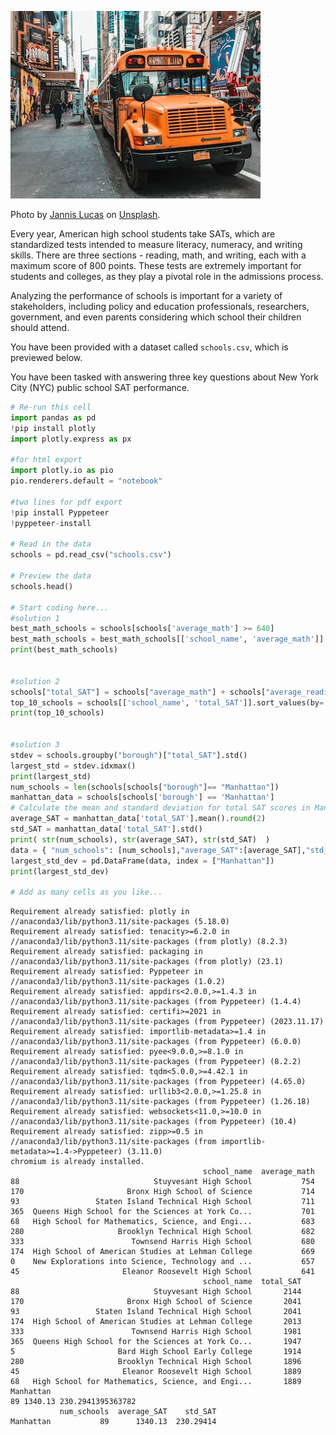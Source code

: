 ![New York City schoolbus](schoolbus.jpg)

Photo by [Jannis Lucas](https://unsplash.com/@jannis_lucas) on [Unsplash](https://unsplash.com).
<br>

Every year, American high school students take SATs, which are standardized tests intended to measure literacy, numeracy, and writing skills. There are three sections - reading, math, and writing, each with a maximum score of 800 points. These tests are extremely important for students and colleges, as they play a pivotal role in the admissions process.

Analyzing the performance of schools is important for a variety of stakeholders, including policy and education professionals, researchers, government, and even parents considering which school their children should attend. 

You have been provided with a dataset called `schools.csv`, which is previewed below.

You have been tasked with answering three key questions about New York City (NYC) public school SAT performance.


```python
# Re-run this cell 
import pandas as pd
!pip install plotly
import plotly.express as px

#for html export
import plotly.io as pio
pio.renderers.default = "notebook"

#two lines for pdf export
!pip install Pyppeteer
!pyppeteer-install

# Read in the data
schools = pd.read_csv("schools.csv")

# Preview the data
schools.head()

# Start coding here...
#solution 1
best_math_schools = schools[schools['average_math'] >= 640]
best_math_schools = best_math_schools[['school_name', 'average_math']].sort_values(by='average_math', ascending=False)
print(best_math_schools)


#solution 2
schools["total_SAT"] = schools["average_math"] + schools["average_reading"] + schools["average_writing"]
top_10_schools = schools[['school_name', 'total_SAT']].sort_values(by='total_SAT', ascending=False).head(10)
print(top_10_schools)


#solution 3
stdev = schools.groupby("borough")["total_SAT"].std()
largest_std = stdev.idxmax()
print(largest_std)
num_schools = len(schools[schools["borough"]== "Manhattan"])
manhattan_data = schools[schools['borough'] == 'Manhattan']
# Calculate the mean and standard deviation for total SAT scores in Manhattan
average_SAT = manhattan_data['total_SAT'].mean().round(2)
std_SAT = manhattan_data['total_SAT'].std()
print( str(num_schools), str(average_SAT), str(std_SAT)  )
data = { "num_schools": [num_schools],"average_SAT":[average_SAT],"std_SAT":[std_SAT]}
largest_std_dev = pd.DataFrame(data, index = ["Manhattan"])
print(largest_std_dev) 

# Add as many cells as you like...


```

    Requirement already satisfied: plotly in //anaconda3/lib/python3.11/site-packages (5.18.0)
    Requirement already satisfied: tenacity>=6.2.0 in //anaconda3/lib/python3.11/site-packages (from plotly) (8.2.3)
    Requirement already satisfied: packaging in //anaconda3/lib/python3.11/site-packages (from plotly) (23.1)
    Requirement already satisfied: Pyppeteer in //anaconda3/lib/python3.11/site-packages (1.0.2)
    Requirement already satisfied: appdirs<2.0.0,>=1.4.3 in //anaconda3/lib/python3.11/site-packages (from Pyppeteer) (1.4.4)
    Requirement already satisfied: certifi>=2021 in //anaconda3/lib/python3.11/site-packages (from Pyppeteer) (2023.11.17)
    Requirement already satisfied: importlib-metadata>=1.4 in //anaconda3/lib/python3.11/site-packages (from Pyppeteer) (6.0.0)
    Requirement already satisfied: pyee<9.0.0,>=8.1.0 in //anaconda3/lib/python3.11/site-packages (from Pyppeteer) (8.2.2)
    Requirement already satisfied: tqdm<5.0.0,>=4.42.1 in //anaconda3/lib/python3.11/site-packages (from Pyppeteer) (4.65.0)
    Requirement already satisfied: urllib3<2.0.0,>=1.25.8 in //anaconda3/lib/python3.11/site-packages (from Pyppeteer) (1.26.18)
    Requirement already satisfied: websockets<11.0,>=10.0 in //anaconda3/lib/python3.11/site-packages (from Pyppeteer) (10.4)
    Requirement already satisfied: zipp>=0.5 in //anaconda3/lib/python3.11/site-packages (from importlib-metadata>=1.4->Pyppeteer) (3.11.0)
    chromium is already installed.
                                               school_name  average_math
    88                              Stuyvesant High School           754
    170                       Bronx High School of Science           714
    93                 Staten Island Technical High School           711
    365  Queens High School for the Sciences at York Co...           701
    68   High School for Mathematics, Science, and Engi...           683
    280                     Brooklyn Technical High School           682
    333                        Townsend Harris High School           680
    174  High School of American Studies at Lehman College           669
    0    New Explorations into Science, Technology and ...           657
    45                       Eleanor Roosevelt High School           641
                                               school_name  total_SAT
    88                              Stuyvesant High School       2144
    170                       Bronx High School of Science       2041
    93                 Staten Island Technical High School       2041
    174  High School of American Studies at Lehman College       2013
    333                        Townsend Harris High School       1981
    365  Queens High School for the Sciences at York Co...       1947
    5                       Bard High School Early College       1914
    280                     Brooklyn Technical High School       1896
    45                       Eleanor Roosevelt High School       1889
    68   High School for Mathematics, Science, and Engi...       1889
    Manhattan
    89 1340.13 230.2941395363782
               num_schools  average_SAT    std_SAT
    Manhattan           89      1340.13  230.29414



```python

```
